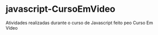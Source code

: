 # javascript-CursoEmVideo
Atividades realizadas durante o curso de Javascript feito peo Curso Em Vídeo
